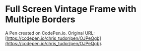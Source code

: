 # Full Screen Vintage Frame with Multiple Borders 

A Pen created on CodePen.io. Original URL: [https://codepen.io/chris_tudor/pen/OJPeQgb](https://codepen.io/chris_tudor/pen/OJPeQgb).


